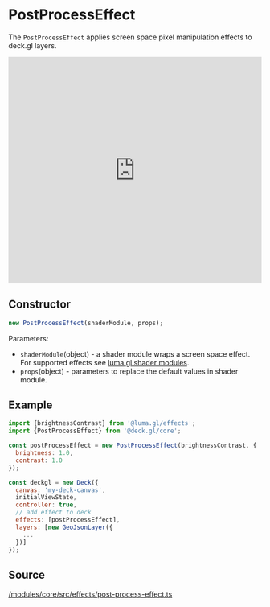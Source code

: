# PostProcessEffect

The `PostProcessEffect` applies screen space pixel manipulation effects to deck.gl layers.

<div style={{position:'relative',height:450}}></div>
<div style={{position:'absolute',transform:'translateY(-450px)',paddingLeft:'inherit',paddingRight:'inherit',left:0,right:0}}>
  <iframe height="450" width="100%" scrolling="no" title="deck.gl PostProcessEffect Demo" src="https://codepen.io/vis-gl/embed/YbRGvv/?height=450&theme-id=light&default-tab=result" frameborder="no" allowtransparency="true" allowfullscreen="true">
    See the Pen <a href='https://codepen.io/vis-gl/pen/YbRGvv/'>deck.gl PostProcessEffect Demo</a> by vis.gl
    (<a href='https://codepen.io/vis-gl'>@vis-gl</a>) on <a href='https://codepen.io'>CodePen</a>.
  </iframe>
</div>

## Constructor

```js
new PostProcessEffect(shaderModule, props);
```

Parameters:
* `shaderModule`(object) - a shader module wraps a screen space effect. For supported effects see [luma.gl shader modules](https://luma.gl/docs/api-reference/shadertools/shader-passes/image-processing).
* `props`(object) - parameters to replace the default values in shader module.

## Example

```js
import {brightnessContrast} from '@luma.gl/effects';
import {PostProcessEffect} from '@deck.gl/core';

const postProcessEffect = new PostProcessEffect(brightnessContrast, {
  brightness: 1.0,
  contrast: 1.0
});

const deckgl = new Deck({
  canvas: 'my-deck-canvas',
  initialViewState,
  controller: true,
  // add effect to deck
  effects: [postProcessEffect],
  layers: [new GeoJsonLayer({
    ...
  })]
});
```

## Source

[/modules/core/src/effects/post-process-effect.ts](https://github.com/visgl/deck.gl/tree/9.2-release/modules/core/src/effects/post-process-effect.ts)
